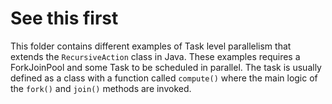# See this first
This folder contains different examples of Task level parallelism that extends the `RecursiveAction` class in Java. These examples requires a ForkJoinPool and some Task to be scheduled in parallel. The task is usually defined as a class with a function called `compute()` where the main logic
of the `fork()` and `join()` methods are invoked.